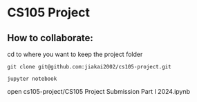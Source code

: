 # CS105 Project

## How to collaborate:  

cd to where you want to keep the project folder
```
git clone git@github.com:jiakai2002/cs105-project.git
```
```
jupyter notebook
```
open cs105-project/CS105 Project Submission Part I 2024.ipynb
